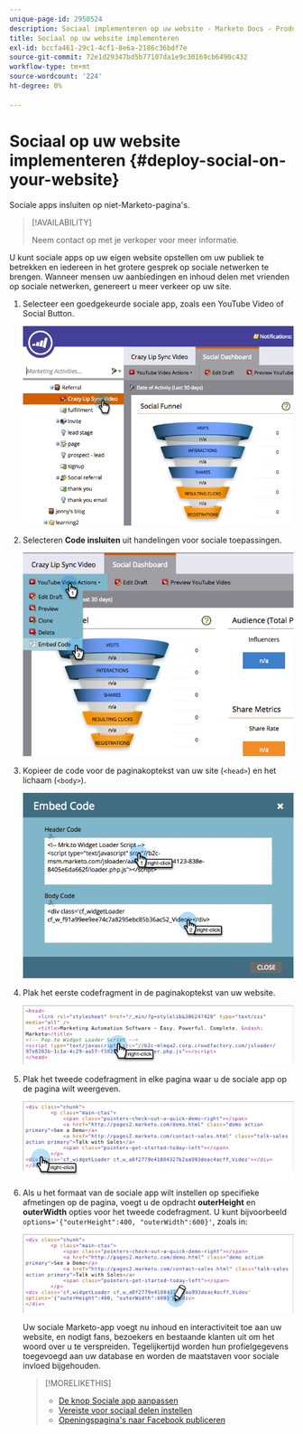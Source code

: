 ```yaml
---
unique-page-id: 2950524
description: Sociaal implementeren op uw website - Marketo Docs - Productdocumentatie
title: Sociaal op uw website implementeren
exl-id: bccfa461-29c1-4cf1-8e6a-2186c36bdf7e
source-git-commit: 72e1d29347bd5b77107da1e9c30169cb6490c432
workflow-type: tm+mt
source-wordcount: '224'
ht-degree: 0%

---
```


# Sociaal op uw website implementeren {#deploy-social-on-your-website}

Sociale apps insluiten op niet-Marketo-pagina&#39;s.

>[!AVAILABILITY]
>
>Neem contact op met je verkoper voor meer informatie.

U kunt sociale apps op uw eigen website opstellen om uw publiek te betrekken en iedereen in het grotere gesprek op sociale netwerken te brengen. Wanneer mensen uw aanbiedingen en inhoud delen met vrienden op sociale netwerken, genereert u meer verkeer op uw site.

1. Selecteer een goedgekeurde sociale app, zoals een YouTube Video of Social Button.

   ![](assets/image2015-5-12-11-3a43-3a24.png)

1. Selecteren **Code insluiten** uit handelingen voor sociale toepassingen.

   ![](assets/image2015-5-12-12-3a59-3a46.png)

1. Kopieer de code voor de paginakoptekst van uw site (`<head>`) en het lichaam (`<body>`).

   ![](assets/image2015-5-12-13-3a3-3a34.png)

1. Plak het eerste codefragment in de paginakoptekst van uw website.

   ![](assets/socialonsite-embedhead.png)

1. Plak het tweede codefragment in elke pagina waar u de sociale app op de pagina wilt weergeven.

   ![](assets/socialonsite-embedwidget.png)

1. Als u het formaat van de sociale app wilt instellen op specifieke afmetingen op de pagina, voegt u de opdracht **outerHeight** en **outerWidth** opties voor het tweede codefragment. U kunt bijvoorbeeld `options='{"outerHeight":400, "outerWidth":600}'`, zoals in:

   ![](assets/socialonsite-resizewidget2.png)

   Uw sociale Marketo-app voegt nu inhoud en interactiviteit toe aan uw website, en nodigt fans, bezoekers en bestaande klanten uit om het woord over u te verspreiden. Tegelijkertijd worden hun profielgegevens toegevoegd aan uw database en worden de maatstaven voor sociale invloed bijgehouden.

   >[!MORELIKETHIS]
   >
   >* [De knop Sociale app aanpassen](/help/marketo/product-docs/demand-generation/social/configuring-social-actions/customize-social-app-button.md)
   >* [Vereiste voor sociaal delen instellen](/help/marketo/product-docs/demand-generation/social/social-functions/set-social-share-requirement.md)
   >* [Openingspagina&#39;s naar Facebook publiceren](/help/marketo/product-docs/demand-generation/facebook/publish-landing-pages-to-facebook.md)

